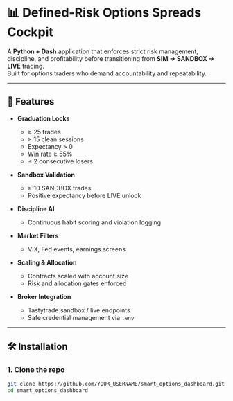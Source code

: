 # 📊 Defined-Risk Options Spreads Cockpit

A **Python + Dash** application that enforces strict risk management, discipline, and profitability before transitioning from **SIM → SANDBOX → LIVE** trading.  
Built for options traders who demand accountability and repeatability.

---

## 🚀 Features

- **Graduation Locks**  
  - ≥ 25 trades  
  - ≥ 15 clean sessions  
  - Expectancy > 0  
  - Win rate ≥ 55%  
  - ≤ 2 consecutive losers  

- **Sandbox Validation**  
  - ≥ 10 SANDBOX trades  
  - Positive expectancy before LIVE unlock  

- **Discipline AI**  
  - Continuous habit scoring and violation logging  

- **Market Filters**  
  - VIX, Fed events, earnings screens  

- **Scaling & Allocation**  
  - Contracts scaled with account size  
  - Risk and allocation gates enforced  

- **Broker Integration**  
  - Tastytrade sandbox / live endpoints  
  - Safe credential management via `.env`  

---

## 🛠️ Installation

### 1. Clone the repo
```bash
git clone https://github.com/YOUR_USERNAME/smart_options_dashboard.git
cd smart_options_dashboard
